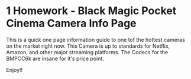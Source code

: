 # 1 Homework - Black Magic Pocket Cinema Camera Info Page

This is a quick one page information guide to one tof the hottest cameras on the market right now. This Camera is up to standards for Netflix, Amazon, and other
major streaming platforms. The Codecs for the BMPCC6k are insane for it's price point.

Enjoy!!
